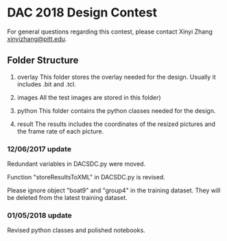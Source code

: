 # DAC 2018 Design Contest

For general questions regarding this contest, please contact Xinyi Zhang <xinyizhang@pitt.edu>.

## Folder Structure

1. overlay
This folder stores the overlay needed for the design. Usually it includes <teamname>.bit and <teamname>.tcl.

2. images
All the test images are stored in this folder)

3. python
This folder contains the python classes needed for the design.

4. result
The results includes the coordinates of the resized pictures and the frame rate of each picture.

### 12/06/2017 update

Redundant variables in DACSDC.py were moved.

Function "storeResultsToXML" in DACSDC.py is revised.

Please ignore object "boat9" and "group4" in the training dataset. They will be deleted from the latest training dataset.

### 01/05/2018 update

Revised python classes and polished notebooks.
